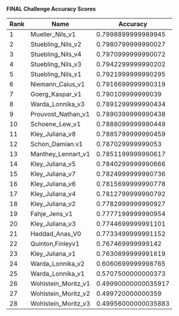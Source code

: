 **FINAL Challenge Accuracy Scores**



|Rank|Name|Accuracy|
|----|-----|---|
|1|Mueller_Nils_v1|0.7998899999989945|
|2|Stuebling_Nils_v2|0.7980799999990027|
|3|Stuebling_Nils_v4|0.7970999999990072|
|4|Stuebling_Nils_v3|0.7942299999990202|
|5|Stuebling_Nils_v1|0.7921999999990295|
|6|Niemann_Caius_v1|0.7916699999990319|
|7|Goerg_Kaspar_v1|0.790109999999039|
|8|Warda_Lonnika_v3|0.7891299999990434|
|9|Prouvost_Nathan_v1|0.7890399999990438|
|10|Schoene_Lew_v1|0.7888099999990449|
|11|Kley_Juliana_v8|0.7885799999990459|
|12|Schon_Damian.v1|0.787029999999053|
|13|Manthey_Lennart_v1|0.7851199999990617|
|14|Kley_Juliana_v5|0.7840299999990666|
|15|Kley_Juliana_v7|0.7824999999990736|
|16|Kley_Juliana_v6|0.7815699999990778|
|17|Kley_Juliana_v4|0.7812799999990792|
|18|Kley_Juliana_v2|0.7782999999990927|
|19|Fahje_Jens_v1|0.7777199999990954|
|20|Kley_Juliana_v3|0.7744699999991101|
|21|Haddad_Anas_V0|0.7733499999991152|
|22|Quinton,Finleyv1|0.767469999999142|
|23|Kley_Juliana_v1|0.7630899999991619|
|24|Warda_Lonnika_v2|0.6060699999998765|
|25|Warda_Lonnika_v1|0.5707500000000373|
|26|Wohlstein_Moritz_v1|0.49990000000035917|
|27|Wohlstein_Moritz_v2|0.499720000000359|
|28|Wohlstein_Moritz_v3|0.49956000000035883|
